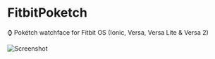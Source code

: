 # FitbitPoketch
:watch: Pokétch watchface for Fitbit OS (Ionic, Versa, Versa Lite &amp; Versa 2)

![Screenshot](https://user-images.githubusercontent.com/15905797/81025883-1f402400-8e70-11ea-849e-00e13e83b790.png)
